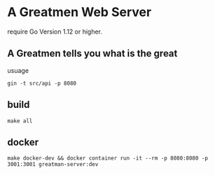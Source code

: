 # A Greatmen Web Server

require Go Version 1.12 or higher.

## A Greatmen tells you what is the great

usuage

`gin -t src/api -p 8080`

## build

`make all`

## docker

`make docker-dev && docker container run -it --rm -p 8080:8080 -p 3001:3001 greatman-server:dev`
